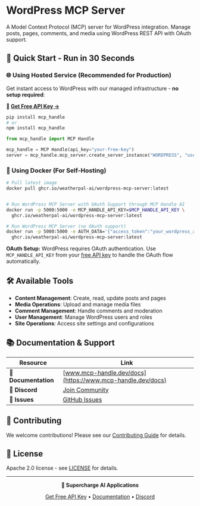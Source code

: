 # WordPress MCP Server

A Model Context Protocol (MCP) server for WordPress integration. Manage posts, pages, comments, and media using WordPress REST API with OAuth support.

## 🚀 Quick Start - Run in 30 Seconds

### 🌐 Using Hosted Service (Recommended for Production)

Get instant access to WordPress with our managed infrastructure - **no setup required**:

**🔗 [Get Free API Key →](https://www.mcp-handle.dev/home/api-keys)**

```bash
pip install mcp_handle
# or
npm install mcp_handle
```

```python
from mcp_handle import MCP Handle

mcp_handle = MCP Handle(api_key="your-free-key")
server = mcp_handle.mcp_server.create_server_instance("WORDPRESS", "user123")
```

### 🐳 Using Docker (For Self-Hosting)

```bash
# Pull latest image
docker pull ghcr.io/weatherpal-ai/wordpress-mcp-server:latest


# Run WordPress MCP Server with OAuth Support through MCP Handle AI
docker run -p 5000:5000 -e MCP_HANDLE_API_KEY=$MCP_HANDLE_API_KEY \
  ghcr.io/weatherpal-ai/wordpress-mcp-server:latest

# Run WordPress MCP Server (no OAuth support)
docker run -p 5000:5000 -e AUTH_DATA='{"access_token":"your_wordpress_api_token_here"}' \
  ghcr.io/weatherpal-ai/wordpress-mcp-server:latest
```

**OAuth Setup:** WordPress requires OAuth authentication. Use `MCP_HANDLE_API_KEY` from your [free API key](https://www.mcp-handle.dev/home/api-keys) to handle the OAuth flow automatically.

## 🛠️ Available Tools

- **Content Management**: Create, read, update posts and pages
- **Media Operations**: Upload and manage media files
- **Comment Management**: Handle comments and moderation
- **User Management**: Manage WordPress users and roles
- **Site Operations**: Access site settings and configurations

## 📚 Documentation & Support

| Resource | Link |
|----------|------|
| **📖 Documentation** | [www.mcp-handle.dev/docs](https://www.mcp-handle.dev/docs) |
| **💬 Discord** | [Join Community](https://discord.gg/p7TuTEcssn) |
| **🐛 Issues** | [GitHub Issues](https://github.com/WeatherPal-AI/MCP-handle/issues) |

## 🤝 Contributing

We welcome contributions! Please see our [Contributing Guide](../../CONTRIBUTING.md) for details.

## 📜 License

Apache 2.0 license - see [LICENSE](../../LICENSE) for details.

---

<div align="center">
  <p><strong>🚀 Supercharge AI Applications </strong></p>
  <p>
    <a href="https://www.mcp-handle.dev">Get Free API Key</a> •
    <a href="https://www.mcp-handle.dev/docs">Documentation</a> •
    <a href="https://discord.gg/p7TuTEcssn">Discord</a>
  </p>
</div>
